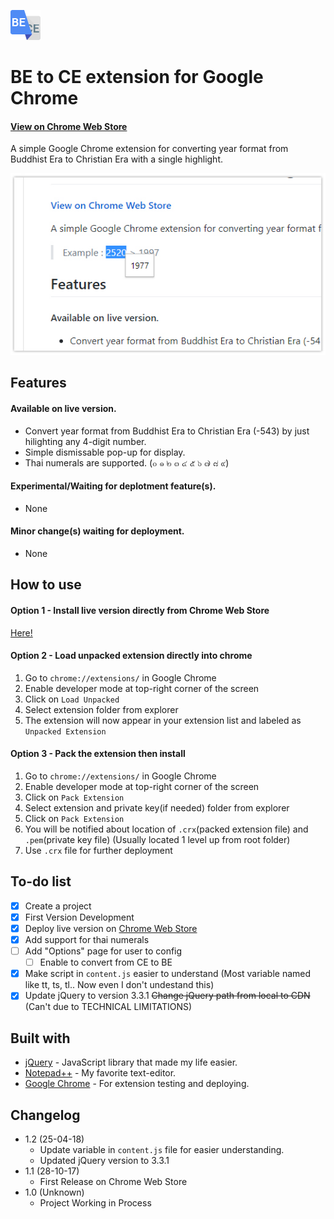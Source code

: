 
![Extension Icon](https://raw.githubusercontent.com/phwt/be-to-ce-extension/master/assets/icon48.png)

# BE to CE extension for Google Chrome

#### [View on Chrome Web Store](https://chrome.google.com/webstore/detail/%E0%B9%81%E0%B8%9B%E0%B8%A5%E0%B8%87%E0%B8%9E%E0%B8%B8%E0%B8%97%E0%B8%98%E0%B8%A8%E0%B8%B1%E0%B8%81%E0%B8%A3%E0%B8%B2%E0%B8%8A%E0%B9%80%E0%B8%9B%E0%B9%87%E0%B8%99%E0%B8%84%E0%B8%A3%E0%B8%B4%E0%B8%AA%E0%B8%95%E0%B9%8C%E0%B8%A8/ijcplkjiabnjmdeokicnmaohobiblfjd)

A simple Google Chrome extension for converting year format from Buddhist Era to Christian Era with a single highlight.

![Preview Image](https://raw.githubusercontent.com/phwt/be-to-ce-extension/master/preview.jpg)

## Features

#### Available on live version. 
- Convert year format from Buddhist Era to Christian Era (-543) by just hilighting any 4-digit number.
- Simple dismissable pop-up for display.
- Thai numerals are supported. (๐ ๑ ๒ ๓ ๔ ๕ ๖ ๗ ๘ ๙)

#### Experimental/Waiting for deplotment feature(s).
- None

#### Minor change(s) waiting for deployment.
- None

## How to use

#### Option 1 - Install live version directly from Chrome Web Store

[Here!](https://chrome.google.com/webstore/detail/%E0%B9%81%E0%B8%9B%E0%B8%A5%E0%B8%87%E0%B8%9E%E0%B8%B8%E0%B8%97%E0%B8%98%E0%B8%A8%E0%B8%B1%E0%B8%81%E0%B8%A3%E0%B8%B2%E0%B8%8A%E0%B9%80%E0%B8%9B%E0%B9%87%E0%B8%99%E0%B8%84%E0%B8%A3%E0%B8%B4%E0%B8%AA%E0%B8%95%E0%B9%8C%E0%B8%A8/ijcplkjiabnjmdeokicnmaohobiblfjd)

#### Option 2 - Load unpacked extension directly into chrome

1. Go to `chrome://extensions/` in Google Chrome
2. Enable developer mode at top-right corner of the screen
3. Click on `Load Unpacked`
4. Select extension folder from explorer
5. The extension will now appear in your extension list and labeled as `Unpacked Extension`

#### Option 3 - Pack the extension then install

1. Go to `chrome://extensions/` in Google Chrome
2. Enable developer mode at top-right corner of the screen
3. Click on `Pack Extension`
4. Select extension and private key(if needed) folder from explorer
5. Click on `Pack Extension`
6. You will be notified about location of `.crx`(packed extension file) and `.pem`(private key file) (Usually located 1 level up from root folder)
7. Use `.crx` file for further deployment

## To-do list

- [X] Create a project
- [X] First Version Development
- [X] Deploy live version on [Chrome Web Store](https://chrome.google.com/webstore/detail/%E0%B9%81%E0%B8%9B%E0%B8%A5%E0%B8%87%E0%B8%9E%E0%B8%B8%E0%B8%97%E0%B8%98%E0%B8%A8%E0%B8%B1%E0%B8%81%E0%B8%A3%E0%B8%B2%E0%B8%8A%E0%B9%80%E0%B8%9B%E0%B9%87%E0%B8%99%E0%B8%84%E0%B8%A3%E0%B8%B4%E0%B8%AA%E0%B8%95%E0%B9%8C%E0%B8%A8/ijcplkjiabnjmdeokicnmaohobiblfjd)
- [X] Add support for thai numerals
- [ ] Add "Options" page for user to config
   - [ ] Enable to convert from CE to BE
- [X] Make script in `content.js` easier to understand (Most variable named like tt, ts, tl.. Now even I don't undestand this)
- [X] Update jQuery to version 3.3.1 ~~Change jQuery path from local to CDN~~ (Can't due to TECHNICAL LIMITATIONS) 

## Built with

- [jQuery](https://jquery.com/) - JavaScript library that made my life easier.
- [Notepad++](https://notepad-plus-plus.org/) - My favorite text-editor.
- [Google Chrome](https://www.google.com/chrome/) - For extension testing and deploying.

## Changelog

- 1.2 (25-04-18)
    - Update variable in `content.js` file for easier understanding.
    - Updated jQuery version to 3.3.1
- 1.1 (28-10-17)
    - First Release on Chrome Web Store
- 1.0 (Unknown)
    - Project Working in Process

